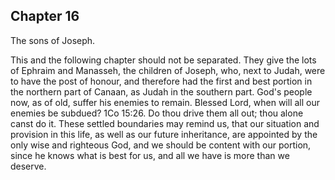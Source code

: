 ## Chapter 16

The sons of Joseph.

This and the following chapter should not be separated. They give the lots of Ephraim and Manasseh, the children of Joseph, who, next to Judah, were to have the post of honour, and therefore had the first and best portion in the northern part of Canaan, as Judah in the southern part. God's people now, as of old, suffer his enemies to remain. Blessed Lord, when will all our enemies be subdued? 1Co 15:26. Do thou drive them all out; thou alone canst do it. These settled boundaries may remind us, that our situation and provision in this life, as well as our future inheritance, are appointed by the only wise and righteous God, and we should be content with our portion, since he knows what is best for us, and all we have is more than we deserve.


